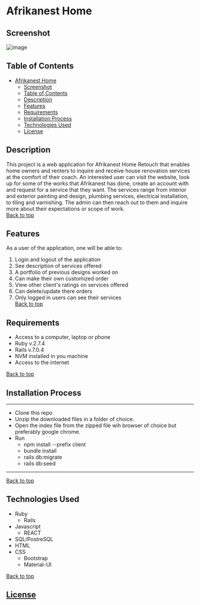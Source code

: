 # Afrikanest Home


## Screenshot
![image](./insert_path.png)

 ## Table of Contents
- [Afrikanest Home](#afrikanest-home)
  - [Screenshot](#screenshot)
  - [Table of Contents](#table-of-contents)
  - [Description](#description)
  - [Features](#features)
  - [Requirements](#requirements)
  - [Installation Process](#installation-process)
  - [Technologies Used](#technologies-used)
  - [License](#license)

 ## Description
 This project is a web application for Afrikanest Home Retouch that enables home owners and renters to inquire and receive house renovation services at the comfort of their coach. An interested user can visit the website, look up for some of the works that Afrikanest has done, create an account with and request for a service that they want. The services range from interior and exterior painting and design, plumbing services, electrical installation, to tiling and varnishing. The admin can then reach out to them and inquire more about their expectations or scope of work. <br>
 [Back to top](#Afrikanest-home-retouch)


 ## Features
 As a user of the application, one will be able to:
 1. Login and logout of the application
 2. See description of services offered
 3. A portfolio of previous designs worked on
 4. Can make their own customized order
 5. View other client's ratings on services offered
 6. Can delete/update there orders
 7. Only logged in users can see their services <br>
[Back to top](#Afrikanest-home-retouch)


 ## Requirements
 * Access to a computer, laptop or phone
 * Ruby v.2.7.4
 * Rails v.7.0.4
 * NVM installed in you machine
 * Access to the internet <br>

[Back to top](#Afrikanest-home-retouch)


 ## Installation Process
 *****
 * Clone this repo 
 * Unzip the downloaded files in a folder of choice.
 * Open the index file from the zipped file wih browser of choice but preferably google chrome.
 * Run
    - npm install --prefix client
    - bundle install
    - rails db:migrate
    - rails db:seed
 *****
[Back to top](#Afrikanest-home-retouch)


 ## Technologies Used
 * Ruby
    - Rails
 * Javascript
    - REACT
 * SQL/PostreSQL
 * HTML
 * CSS 
    - Bootstrap
    - Material-UI
 
[Back to top](#Afrikanest-home-retouch)

## [License](LICENSE)